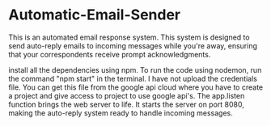 # Automatic-Email-Sender
This is an automated email response system. This system is designed to send auto-reply emails to incoming messages while you're away, ensuring that your correspondents receive prompt acknowledgments.


install all the dependencies using npm.
To run the code using nodemon, run the command "npm start" in the terminal.
I have not upload the credentials file. You can get this file from the google api cloud where you have to create a project and give access to project to use google api's.
The app.listen function brings the web server to life. It starts the server on port 8080, making the auto-reply system ready to handle incoming messages.


